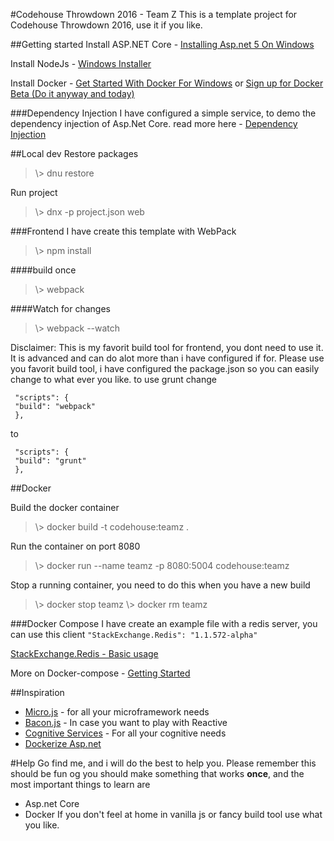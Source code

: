 #Codehouse Throwdown 2016 - Team Z
This is a template project for Codehouse Throwdown 2016, use it if you like.

##Getting started
Install ASP.NET Core - [Installing Asp.net 5 On Windows](https://docs.asp.net/en/latest/getting-started/installing-on-windows.html)

Install NodeJs - [Windows Installer](https://nodejs.org/dist/v6.1.0/node-v6.1.0-x64.msi)

Install Docker - [Get Started With Docker For Windows](https://docs.docker.com/windows/) or [Sign up for Docker Beta (Do it anyway and today)](https://beta.docker.com/)

###Dependency Injection
I have configured a simple service, to demo the dependency injection of Asp.Net Core.
read more here - [Dependency Injection](https://docs.asp.net/en/latest/fundamentals/dependency-injection.html)


##Local dev
Restore packages
 > \\> dnu restore
 
Run project
 > \\> dnx -p project.json web
 
###Frontend
I have create this template with WebPack
 > \\> npm install
  
####build once
 > \\> webpack
 
####Watch for changes
 > \\> webpack --watch
 
Disclaimer:
This is my favorit build tool for frontend, you dont need to use it. It is advanced and can do alot more than i have configured if for. 
Please use you favorit build tool, i have configured the package.json so you can easily change to what ever you like.
to use grunt change
```
 "scripts": {   
 "build": "webpack"
 },
```
to

```
 "scripts": {   
 "build": "grunt"
 },
```

##Docker

Build the docker container 
 > \\> docker build -t codehouse:teamz .

Run the container on port 8080
 > \\> docker run --name teamz -p 8080:5004 codehouse:teamz
 
Stop a running container, you need to do this when you have a new build
 > \\> docker stop teamz
 > \\> docker rm teamz 
 
###Docker Compose
I have create an example file with a redis server, you can use this client
  `"StackExchange.Redis": "1.1.572-alpha"` 

[StackExchange.Redis - Basic usage](https://github.com/StackExchange/StackExchange.Redis/blob/master/Docs/Basics.md)

More on Docker-compose - [Getting Started](https://docs.docker.com/compose/gettingstarted/)


##Inspiration
 * [Micro.js](http://microjs.com/#) - for all your microframework needs
 * [Bacon.js](https://baconjs.github.io/) - In case you want to play with Reactive
 * [Cognitive Services](https://www.microsoft.com/cognitive-services) - For all your cognitive needs
 * [Dockerize Asp.net](http://kjanshair.azurewebsites.net/Blog/DockerizeAspNetCore)

 #Help
 Go find me, and i will do the best to help you. 
 Please remember this should be fun og you should make something that works **once**, and the most important things to learn are
  * Asp.net Core
  * Docker
If you don't feel at home in vanilla js or fancy build tool use what you like.